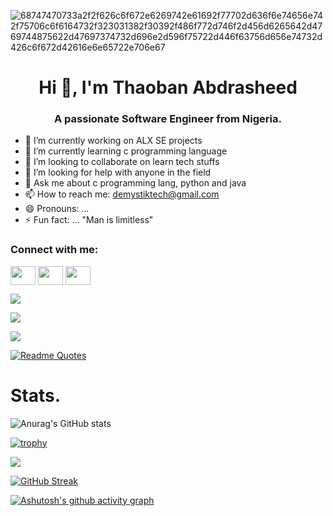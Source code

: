 ![68747470733a2f2f626c6f672e6269742e61692f77702d636f6e74656e742f75706c6f6164732f323031382f30392f486f772d746f2d456d6265642d4769744875622d47697374732d696e2d596f75722d446f63756d656e74732d426c6f672d42616e6e65722e706e67](https://user-images.githubusercontent.com/105487086/179811633-19c51eb8-eea0-4bc3-863e-ab833a1dff6f.png)

<h1 align="center">Hi 👋, I'm Thaoban Abdrasheed </h1>
<h3 align="center">A passionate Software Engineer from Nigeria.</h3>

- 🔭 I’m currently working on ALX SE projects
- 🌱 I’m currently learning c programming language
- 👯 I’m looking to collaborate on learn tech stuffs
- 🤔 I’m looking for help with anyone in the field
- 💬 Ask me about c programming lang, python and java
- 📫 How to reach me: demystiktech@gmail.com
- 😄 Pronouns: ...
- ⚡ Fun fact: ... "Man is limitless"




<h3 align="left">Connect with me:</h3>
<p align="left">
<a href="your link" target="blank"><img align="center" src="https://cdn.jsdelivr.net/npm/simple-icons@3.0.1/icons/linkedin.svg" alt="" height="30" width="40" /></a>
<a href="your link" target="blank"><img align="center" src="https://cdn.jsdelivr.net/npm/simple-icons@3.0.1/icons/instagram.svg" alt="" height="30" width="40" /></a>
<a href="your link" target="blank"><img align="center" src="https://cdn.jsdelivr.net/npm/simple-icons@3.0.1/icons/youtube.svg" alt="" height="30" width="40" /></a>
</p>

[![](https://img.shields.io/badge/Twitter-%231DA1F2.svg?style=for-the-badge&logo=Twitter&logoColor=white)](https://mobile.twitter.com/Dethaoban172)

[![](https://img.shields.io/badge/WhatsApp-25D366?style=for-the-badge&logo=whatsapp&logoColor=white)](https://wa.me/qr/4ZA2N7DCQ4QLK1)






![](https://komarev.com/ghpvc/?username=demystik)




[![Readme Quotes](https://quotes-github-readme.vercel.app/api?type=horizontal&theme=dark)](https://github.com/piyushsuthar/github-readme-quotes)



<h1> Stats. </h1>

![Anurag's GitHub stats](https://github-readme-stats.vercel.app/api?username=demystik&show_icons=true&theme=radical)

[![trophy](https://github-profile-trophy.vercel.app/?username=demystik&theme=onedark)](https://github.com/ryo-ma/github-profile-trophy)

<p><img align="center" src="https://github-readme-stats.vercel.app/api/top-langs/?username=demystik&layout=compact&theme=dark&hide_border=false" /></p>

[![GitHub Streak](https://github-readme-streak-stats.herokuapp.com/?user=demystik)](https://git.io/streak-stats)









[![Ashutosh's github activity graph](https://activity-graph.herokuapp.com/graph?username=demystik&theme=react-dark)](https://github.com/ashutosh00710/github-readme-activity-graph)







<!--START_SECTION:waka-->
<!--END_SECTION:waka-->


